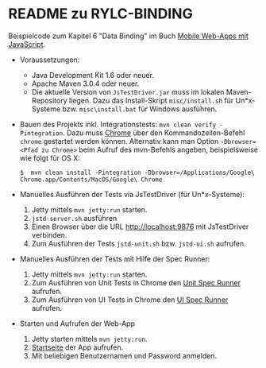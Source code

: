 # README zu RYLC-BINDING #

Beispielcode zum Kapitel 6 "Data Binding" im Buch [Mobile Web-Apps mit JavaScript](opitz-consulting.com/go_javascriptbuch).

*   Voraussetzungen:
    *   Java Development Kit 1.6 oder neuer.
    *   Apache Maven 3.0.4 oder neuer.
    *   Die aktuelle Version von `JsTestDriver.jar` muss im lokalen Maven-Repository liegen.
        Dazu das Install-Skript `misc/install.sh` für Un*x-Systeme bzw. `misc\install.bat` für Windows ausführen.
*   Bauen des Projekts inkl. Integrationstests: `mvn clean verify -Pintegration`.
    Dazu muss [Chrome](http://www.google.com/chrome) über den Kommandozeilen-Befehl `chrome` gestartet werden können.
    Alternativ kann man Option `-Dbrowser=<Pfad zu Chrome>` beim Aufruf des mvn-Befehls angeben, beispielsweise wie folgt für OS X:

    <pre><code>$  mvn clean install -Pintegration -Dbrowser=/Applications/Google\ Chrome.app/Contents/MacOS/Google\ Chrome</code></pre>

*   Manuelles Ausführen der Tests via JsTestDriver (für Un*x-Systeme):
    1.   Jetty mittels `mvn jetty:run` starten.
    1.  `jstd-server.sh` ausführen
    1.   Einen Browser über die URL [http://localhost:9876](http://localhost:9876) mit JsTestDriver verbinden.
    1.   Zum Ausführen der Tests `jstd-unit.sh` bzw. `jstd-ui.sh` aufrufen.
*   Manuelles Ausführen der Tests mit Hilfe der Spec Runner:
    1.   Jetty mittels `mvn jetty:run` starten.
    1.   Zum Ausführen von Unit Tests in Chrome den [Unit Spec Runner](http://localhost:8585/rylc-binding/UnitSpecRunner.html) aufrufen.
    1.   Zum Ausführen von UI Tests in Chrome den [UI Spec Runner](http://localhost:8585/rylc-binding/UiSpecRunner.html) aufrufen.
*   Starten und Aufrufen der Web-App
    1.   Jetty starten mittels `mvn jetty:run`.
    1.   [Startseite](http://localhost:8585/rylc-binding) der App aufrufen.
    1.   Mit beliebigen Benutzernamen und Password anmelden.
